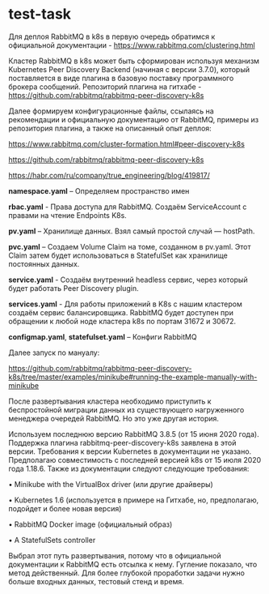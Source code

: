 # test-task
Для деплоя RabbitMQ в k8s в первую очередь обратимся к официальной документации  - https://www.rabbitmq.com/clustering.html

Кластер RabbitMQ в k8s может быть сформирован используя механизм Kubernetes Peer Discovery Backend (начиная с версии 3.7.0), который поставляется в виде плагина в базовую поставку программного брокера сообщений. Репозиторий плагина на гитхабе - https://github.com/rabbitmq/rabbitmq-peer-discovery-k8s

Далее формируем конфигурационные файлы, ссылаясь на рекомендации и официальную документацию от RabbitMQ, примеры из репозитория плагина, а также на описанный опыт деплоя:

https://www.rabbitmq.com/cluster-formation.html#peer-discovery-k8s

https://github.com/rabbitmq/rabbitmq-peer-discovery-k8s

https://habr.com/ru/company/true_engineering/blog/419817/


<b>namespace.yaml</b> – Определяем пространство имен

<b>rbac.yaml</b> - Права доступа для RabbitMQ. Создаём ServiceAccount с правами на чтение Endpoints K8s.

<b>pv.yaml</b> – Хранилище данных. Взял самый простой случай — hostPath.

<b>pvc.yaml</b> – Создаем Volume Claim на томе, созданном в pv.yaml. Этот Claim затем будет использоваться в StatefulSet как хранилище постоянных данных.

<b>service.yaml</b> - Создаём внутренний headless сервис, через который будет работать Peer Discovery plugin.

<b>services.yaml</b> - Для работы приложений в K8s с нашим кластером создаём сервис балансировщика. RabbitMQ будет доступен при обращении к любой ноде кластера k8s по портам 31672 и 30672.

<b>configmap.yaml</b>, <b>statefulset.yaml</b> – Конфиги RabbitMQ

Далее запуск по мануалу:

https://github.com/rabbitmq/rabbitmq-peer-discovery-k8s/tree/master/examples/minikube#running-the-example-manually-with-minikube

После развертывания кластера необходимо приступить к беспростойной миграции данных из существующего нагруженного менеджера очередей RabbitMQ. Но это уже другая история.

Используем последнюю версию RabbitMQ 3.8.5 (от 15 июня 2020 года). Поддержка плагина rabbitmq-peer-discovery-k8s заявлена в этой версии. Требования к версии Kubernetes в документации не указано. Предполагаю совместимость с последней версией k8s от 15 июля 2020 года 1.18.6. Также из документации следуют следующие требования:

•	Minikube with the VirtualBox driver (или другие драйверы)

•	Kubernetes 1.6 (используется в примере на Гитхабе, но, предполагаю, подойдет и более новая версия)

•	RabbitMQ Docker image (официальный образ)

•	A StatefulSets controller

Выбрал этот путь развертывания, потому что в официальной документации к RabbitMQ есть отсылка к нему. Гугление показало, что метод действенный. Для более глубокой проработки задачи нужно больше входных данных, тестовый стенд и время.

